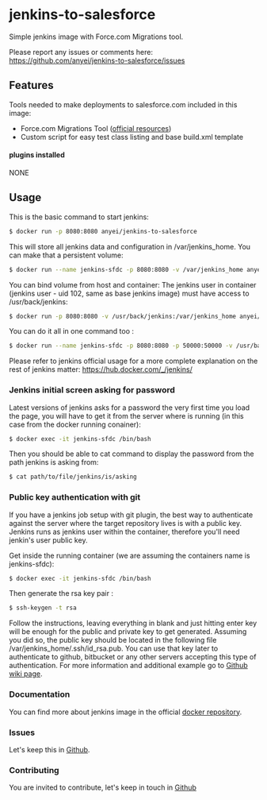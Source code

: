# jenkins-to-salesforce

Simple jenkins image with Force.com Migrations tool.

Please report any issues or comments here:
https://github.com/anyei/jenkins-to-salesforce/issues

## Features
Tools needed to make deployments to salesforce.com included in this image:
* Force.com Migrations Tool ([official resources]( https://developer.salesforce.com/page/Force.com_Migration_Tool ))
* Custom script for easy test class listing and base build.xml template

#### plugins installed
NONE

## Usage

This is the basic command to start jenkins:
```sh
$ docker run -p 8080:8080 anyei/jenkins-to-salesforce
```
This will store all jenkins data and configuration in /var/jenkins_home. You can make that a persistent volume:

```sh
$ docker run --name jenkins-sfdc -p 8080:8080 -v /var/jenkins_home anyei/jenkins-to-salesforce
```

You can bind volume from host and container: 
The jenkins user in container (jenkins user - uid 102, same as base jenkins image) must have access to /usr/back/jenkins:

```sh
$ docker run -p 8080:8080 -v /usr/back/jenkins:/var/jenkins_home anyei/jenkins-to-salesforce
```

You can do it all in one command too : 
```sh
$ docker run --name jenkins-sfdc -p 8080:8080 -p 50000:50000 -v /usr/back/jenkins:/var/jenkins_home -d anyei/jenkins-to-salesforce
```

Please refer to jenkins official usage for a more complete explanation on the rest of jenkins matter: https://hub.docker.com/_/jenkins/

### Jenkins initial screen asking for password
Latest versions of jenkins asks for a password the very first time you load the page, you will have to get it from the server where is running (in this case from the docker running conainer):
```sh
$ docker exec -it jenkins-sfdc /bin/bash
```
Then you should be able to cat command to display the password from the path jenkins is asking from:
```sh
$ cat path/to/file/jenkins/is/asking
```

### Public key authentication with git
If you have a jenkins job setup with git plugin, the best way to authenticate against the server where the target repository lives is with a public key. Jenkins runs as jenkins user within the container, therefore you'll need jenkin's user public key.

Get inside the running container (we are assuming the containers name is jenkins-sfdc):
```sh
$ docker exec -it jenkins-sfdc /bin/bash 
```
Then generate the rsa key pair :
```sh
$ ssh-keygen -t rsa 
```
Follow the instructions, leaving everything in blank and just hitting enter key will be enough for the public and private key to get generated. Assuming you did so, the public key should be located in the following file /var/jenkins_home/.ssh/id_rsa.pub. You can use that key later to authenticate to github, bitbucket or any other servers accepting this type of authentication. For more information and additional example go to [Github wiki page](https://github.com/anyei/jenkins-to-salesforce/wiki).

### Documentation
You can find more about jenkins image in the official [docker repository](https://hub.docker.com/r/jenkins/jenkins).

### Issues
Let's keep this in [Github](https://github.com/anyei/jenkins-to-salesforce/issues).

### Contributing

You are invited to contribute, let's keep in touch in [Github](https://github.com/anyei/jenkins-to-salesforce)


